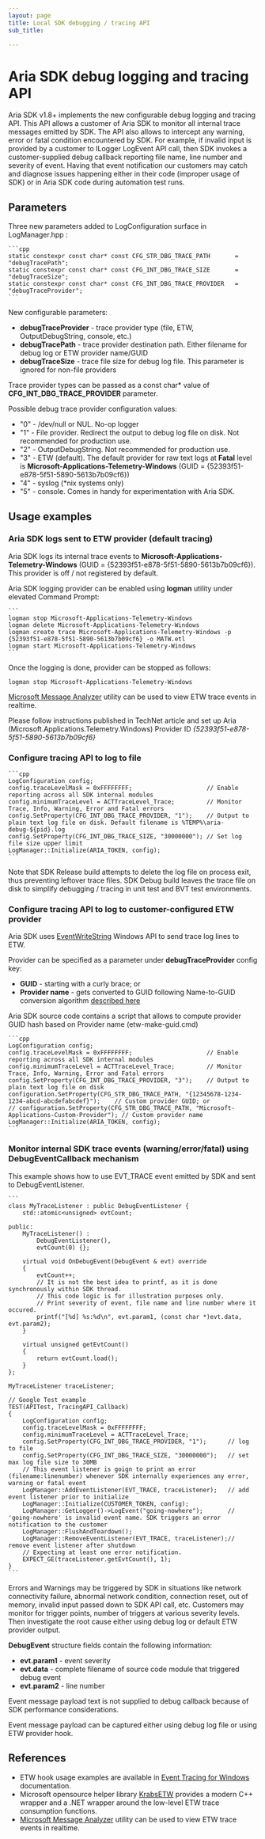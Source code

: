 ```yaml
---
layout: page
title: Local SDK debugging / tracing API
sub_title:

---
```

# Aria SDK debug logging and tracing API

Aria SDK v1.8+ implements the new configurable debug logging and tracing API. This API allows a customer of Aria SDK to monitor all internal trace messages emitted by SDK. The API also allows to intercept any warning, error or fatal condition encountered by SDK. For example, if invalid input is provided by a customer to ILogger LogEvent API call, then SDK invokes a customer-supplied debug callback reporting file name, line number and severity of event. Having that event notification our customers may catch and diagnose issues happening either in their code (improper usage of SDK) or in Aria SDK code during automation test runs.

## Parameters

Three new parameters added to LogConfiguration surface in LogManager.hpp :

	```cpp
    static constexpr const char* const CFG_STR_DBG_TRACE_PATH       = "debugTracePath";
    static constexpr const char* const CFG_INT_DBG_TRACE_SIZE       = "debugTraceSize";
    static constexpr const char* const CFG_INT_DBG_TRACE_PROVIDER   = "debugTraceProvider";
	```

New configurable parameters:

- **debugTraceProvider** - trace provider type (file, ETW, OutputDebugString, console, etc.)
- **debugTracePath**     - trace provider destination path. Either filename for debug log or ETW provider name/GUID
- **debugTraceSize**     - trace file size for debug log file. This parameter is ignored for non-file providers

Trace provider types can be passed as a const char* value of **CFG_INT_DBG_TRACE_PROVIDER** parameter.

Possible debug trace provider configuration values:

- "0" - /dev/null or NUL. No-op logger
- "1" - File provider. Redirect the output to debug log file on disk. Not recommended for production use.
- "2" - OutputDebugString. Not recommended for production use.
- "3" - ETW (default). The default provider for raw text logs at **Fatal** level is **Microsoft-Applications-Telemetry-Windows** (GUID = {52393f51-e878-5f51-5890-5613b7b09cf6})
- "4" - syslog (*nix systems only)
- "5" - console. Comes in handy for experimentation with Aria SDK.

## Usage examples

### Aria SDK logs sent to ETW provider (default tracing)

Aria SDK logs its internal trace events to **Microsoft-Applications-Telemetry-Windows** (GUID = {52393f51-e878-5f51-5890-5613b7b09cf6}). This provider is off / not registered by default.

Aria SDK logging provider can be enabled using **logman** utility under elevated Command Prompt:

	```
    logman stop Microsoft-Applications-Telemetry-Windows
    logman delete Microsoft-Applications-Telemetry-Windows
    logman create trace Microsoft-Applications-Telemetry-Windows -p {52393f51-e878-5f51-5890-5613b7b09cf6} -o MATW.etl
    logman start Microsoft-Applications-Telemetry-Windows
	```
	
Once the logging is done, provider can be stopped as follows:

    logman stop Microsoft-Applications-Telemetry-Windows

[Microsoft Message Analyzer](https://technet.microsoft.com/en-us/library/jj674821.aspx) utility can be used to view ETW trace events in realtime.

Please follow instructions published in TechNet article and set up Aria (Microsoft.Applications.Telemetry.Windows) Provider ID *{52393f51-e878-5f51-5890-5613b7b09cf6}*


### Configure tracing API to log to file

	```cpp
    LogConfiguration config;
    config.traceLevelMask = 0xFFFFFFFF;                     // Enable reporting across all SDK internal modules
    config.minimumTraceLevel = ACTTraceLevel_Trace;         // Monitor Trace, Info, Warning, Error and Fatal errors
    config.SetProperty(CFG_INT_DBG_TRACE_PROVIDER, "1");    // Output to plain text log file on disk. Default filename is %TEMP%\aria-debug-${pid}.log
    config.SetProperty(CFG_INT_DBG_TRACE_SIZE, "30000000"); // Set log file size upper limit
    LogManager::Initialize(ARIA_TOKEN, config);
	```

Note that SDK Release build attempts to delete the log file on process exit, thus preventing leftover trace files.  SDK Debug build leaves the trace file on disk to simplify debugging / tracing in unit test and BVT test environments.

### Configure tracing API to log to customer-configured ETW provider

Aria SDK uses [EventWriteString](https://msdn.microsoft.com/en-us/library/windows/desktop/aa363750(v=vs.85).aspx) Windows API to send trace log lines to ETW.

Provider can be specified as a parameter under **debugTraceProvider** config key:

- **GUID** - starting with a curly brace; or
- **Provider name** - gets converted to GUID following Name-to-GUID conversion algorithm [described here](https://blogs.msdn.microsoft.com/dcook/2015/09/08/etw-provider-names-and-guids/)

Aria SDK source code contains a script that allows to compute provider GUID hash based on Provider name (etw-make-guid.cmd)

	```cpp
    LogConfiguration config;
    config.traceLevelMask = 0xFFFFFFFF;                     // Enable reporting across all SDK internal modules
    config.minimumTraceLevel = ACTTraceLevel_Trace;         // Monitor Trace, Info, Warning, Error and Fatal errors
    config.SetProperty(CFG_INT_DBG_TRACE_PROVIDER, "3");    // Output to plain text log file on disk
    configuration.SetProperty(CFG_STR_DBG_TRACE_PATH, "{12345678-1234-1234-abcd-abcdefabcdef}");    // Custom provider GUID; or
    // configuration.SetProperty(CFG_STR_DBG_TRACE_PATH, "Microsoft-Applications-Custom-Provider"); // Custom provider name
    LogManager::Initialize(ARIA_TOKEN, config);
	```

### Monitor internal SDK trace events (warning/error/fatal) using DebugEventCallback mechanism

This example shows how to use EVT_TRACE event emitted by SDK and sent to DebugEventListener.

	```
    class MyTraceListener : public DebugEventListener {
        std::atomic<unsigned> evtCount;
    
    public:
        MyTraceListener() :
            DebugEventListener(),
            evtCount(0) {};
    
        virtual void OnDebugEvent(DebugEvent & evt) override
        {
            evtCount++;
            // It is not the best idea to printf, as it is done synchronously within SDK thread.
            // This code logic is for illustration purposes only.
            // Print severity of event, file name and line number where it occured.
            printf("[%d] %s:%d\n", evt.param1, (const char *)evt.data, evt.param2);
        }
    
        virtual unsigned getEvtCount()
        {
            return evtCount.load();
        }
    };

    MyTraceListener traceListener;
    
    // Google Test example
    TEST(APITest, TracingAPI_Callback)
    {
        LogConfiguration config;
        config.traceLevelMask = 0xFFFFFFFF;
        config.minimumTraceLevel = ACTTraceLevel_Trace;
        config.SetProperty(CFG_INT_DBG_TRACE_PROVIDER, "1");      // log to file
        config.SetProperty(CFG_INT_DBG_TRACE_SIZE, "30000000");   // set max log file size to 30MB
        // This event listener is goign to print an error (filename:linenumber) whenever SDK internally experiences any error, warning or fatal event
        LogManager::AddEventListener(EVT_TRACE, traceListener);   // add event listener prior to initialize
        LogManager::Initialize(CUSTOMER_TOKEN, config);
        LogManager::GetLogger()->LogEvent("going-nowhere");       // 'going-nowhere' is invalid event name. SDK triggers an error notification to the customer
        LogManager::FlushAndTeardown();
        LogManager::RemoveEventListener(EVT_TRACE, traceListener);// remove event listener after shutdown
        // Expecting at least one error notification.
        EXPECT_GE(traceListener.getEvtCount(), 1);
    }
	```

Errors and Warnings may be triggered by SDK in situations like network connectivity failure, abnormal network condition, connection reset, out of memory, invalid input passed down to SDK API call, etc. Customers may monitor for trigger points, number of triggers at various severity levels. Then investigate the root cause either using debug log or default ETW provider output.

**DebugEvent** structure fields contain the following information:

- **evt.param1**      - event severity
- **evt.data**        - complete filename of source code module that triggered debug event
- **evt.param2**      - line number

Event message payload text is not supplied to debug callback because of SDK performance considerations.

Event message payload can be captured either using debug log file or using ETW provider hook.

## References

- ETW hook usage examples are available in [Event Tracing for Windows](https://docs.microsoft.com/en-us/windows-hardware/test/weg/instrumenting-your-code-with-etw) documentation.
- Microsoft opensource helper library [KrabsETW](https://github.com/Microsoft/krabsetw) provides a modern C++ wrapper and a .NET wrapper around the low-level ETW trace consumption functions.
- [Microsoft Message Analyzer](https://technet.microsoft.com/en-us/library/jj674821.aspx) utility can be used to view ETW trace events in realtime.
